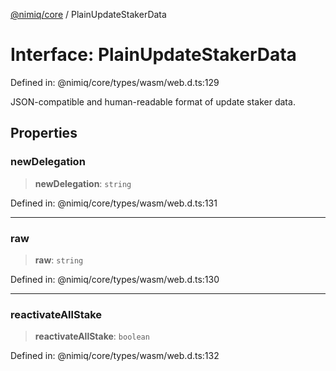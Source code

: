 [@nimiq/core](../globals.md) / PlainUpdateStakerData

# Interface: PlainUpdateStakerData

Defined in: @nimiq/core/types/wasm/web.d.ts:129

JSON-compatible and human-readable format of update staker data.

## Properties

### newDelegation

> **newDelegation**: `string`

Defined in: @nimiq/core/types/wasm/web.d.ts:131

***

### raw

> **raw**: `string`

Defined in: @nimiq/core/types/wasm/web.d.ts:130

***

### reactivateAllStake

> **reactivateAllStake**: `boolean`

Defined in: @nimiq/core/types/wasm/web.d.ts:132
